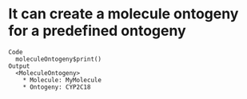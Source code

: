 # It can create a molecule ontogeny for a predefined ontogeny

    Code
      moleculeOntogeny$print()
    Output
      <MoleculeOntogeny>
        * Molecule: MyMolecule
        * Ontogeny: CYP2C18

